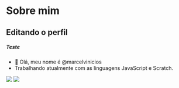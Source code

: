 # Sobre mim
## Editando o perfil
##### Teste

- 👋 Olá, meu nome é @marcelvinicios
- Trabalhando atualmente com as linguagens JavaScript e Scratch. 

![](https://img.shields.io/badge/Scratch-4D97FF?style=for-the-badge&logo=Scratch&logoColor=white)
![](https://img.shields.io/badge/JavaScript-323330?style=for-the-badge&logo=javascript&logoColor=F7DF1E)
